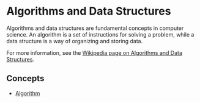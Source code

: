 # Algorithms and Data Structures

Algorithms and data structures are fundamental concepts in computer science. An algorithm is a set of instructions for solving a problem, while a data structure is a way of organizing and storing data.

For more information, see the [Wikipedia page on Algorithms and Data Structures](https://en.wikipedia.org/wiki/Algorithms_and_data_structures).

## Concepts

- [Algorithm](./algorithm.md)
